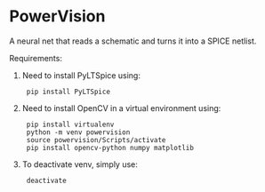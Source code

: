 # PowerVision

A neural net that reads a schematic and turns it into a SPICE netlist.

Requirements:

1. Need to install PyLTSpice using:

        pip install PyLTSpice

2. Need to install OpenCV in a virtual environment using:
        
        pip install virtualenv
        python -m venv powervision
        source powervision/Scripts/activate
        pip install opencv-python numpy matplotlib

3. To deactivate venv, simply use:

        deactivate

